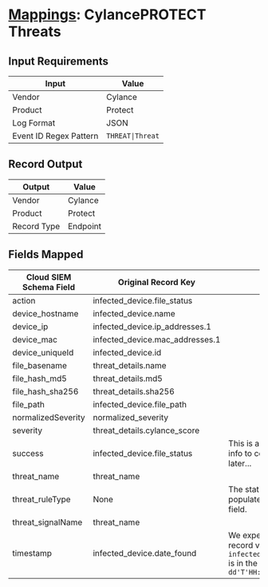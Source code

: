 # [Mappings](README.md): CylancePROTECT Threats

## Input Requirements

|Input|Value|
|-----|-----|
|Vendor|Cylance|
|Product|Protect|
|Log Format|JSON|
|Event ID Regex Pattern|`THREAT\|Threat`|

## Record Output

|Output|Value|
|------|-----|
|Vendor|Cylance|
|Product|Protect|
|Record Type|Endpoint|

## Fields Mapped

|Cloud SIEM Schema Field|Original Record Key|Notes|
|-----------------------|-------------------|-----|
|action|infected_device.file_status||
|device_hostname|infected_device.name||
|device_ip|infected_device.ip_addresses.1||
|device_mac|infected_device.mac_addresses.1||
|device_uniqueId|infected_device.id||
|file_basename|threat_details.name||
|file_hash_md5|threat_details.md5||
|file_hash_sha256|threat_details.sha256||
|file_path|infected_device.file_path||
|normalizedSeverity|normalized_severity||
|severity|threat_details.cylance_score||
|success|infected_device.file_status|This is a lookup field. More info to come in the catalog later...|
|threat_name|threat_name||
|threat_ruleType|None|The static text `malware` is populated in this schema field.|
|threat_signalName|threat_name||
|timestamp|infected_device.date_found|We expect the orginal record value of `infected_device.date_found` is in the format `yyyy-MM-dd'T'HH:mm:ss`|

